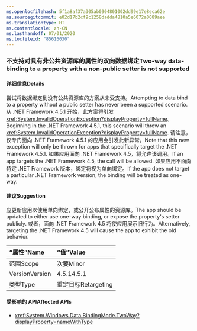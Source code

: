 ```yaml
---
ms.openlocfilehash: 5f1a8af37a305ab0904801002dd99e17e8eca62e
ms.sourcegitcommit: e02d17b2cf9c1258dadda4810a5e6072a0089aee
ms.translationtype: HT
ms.contentlocale: zh-CN
ms.lasthandoff: 07/01/2020
ms.locfileid: "85616030"
---
```

### <a name="two-way-data-binding-to-a-property-with-a-non-public-setter-is-not-supported"></a><span data-ttu-id="a9633-101">不支持对具有非公共资源库的属性的双向数据绑定</span><span class="sxs-lookup"><span data-stu-id="a9633-101">Two-way data-binding to a property with a non-public setter is not supported</span></span>

#### <a name="details"></a><span data-ttu-id="a9633-102">详细信息</span><span class="sxs-lookup"><span data-stu-id="a9633-102">Details</span></span>

<span data-ttu-id="a9633-103">尝试将数据绑定到没有公共资源库的方案从未受支持。</span><span class="sxs-lookup"><span data-stu-id="a9633-103">Attempting to data bind to a property without a public setter has never been a supported scenario.</span></span> <span data-ttu-id="a9633-104">从 .NET Framework 4.5.1 开始，此方案将引发 <xref:System.InvalidOperationException?displayProperty=fullName>。</span><span class="sxs-lookup"><span data-stu-id="a9633-104">Beginning in the .NET Framework 4.5.1, this scenario will throw an <xref:System.InvalidOperationException?displayProperty=fullName>.</span></span> <span data-ttu-id="a9633-105">请注意，仅专门面向 .NET Framework 4.5.1 的应用会引发此新异常。</span><span class="sxs-lookup"><span data-stu-id="a9633-105">Note that this new exception will only be thrown for apps that specifically target the .NET Framework 4.5.1.</span></span> <span data-ttu-id="a9633-106">如果应用面向 .NET Framework 4.5，将允许该调用。</span><span class="sxs-lookup"><span data-stu-id="a9633-106">If an app targets the .NET Framework 4.5, the call will be allowed.</span></span> <span data-ttu-id="a9633-107">如果应用不面向特定 .NET Framework 版本，绑定将视为单向绑定。</span><span class="sxs-lookup"><span data-stu-id="a9633-107">If the app does not target a particular .NET Framework version, the binding will be treated as one-way.</span></span>

#### <a name="suggestion"></a><span data-ttu-id="a9633-108">建议</span><span class="sxs-lookup"><span data-stu-id="a9633-108">Suggestion</span></span>

<span data-ttu-id="a9633-109">应更新应用以使用单向绑定，或公开公布属性的资源库。</span><span class="sxs-lookup"><span data-stu-id="a9633-109">The app should be updated to either use one-way binding, or expose the property's setter publicly.</span></span> <span data-ttu-id="a9633-110">或者，面向 .NET Framework 4.5 将使应用展示旧行为。</span><span class="sxs-lookup"><span data-stu-id="a9633-110">Alternatively, targeting the .NET Framework 4.5 will cause the app to exhibit the old behavior.</span></span>

| <span data-ttu-id="a9633-111">“属性”</span><span class="sxs-lookup"><span data-stu-id="a9633-111">Name</span></span>    | <span data-ttu-id="a9633-112">“值”</span><span class="sxs-lookup"><span data-stu-id="a9633-112">Value</span></span>       |
|:--------|:------------|
| <span data-ttu-id="a9633-113">范围</span><span class="sxs-lookup"><span data-stu-id="a9633-113">Scope</span></span>   | <span data-ttu-id="a9633-114">次要</span><span class="sxs-lookup"><span data-stu-id="a9633-114">Minor</span></span>       |
| <span data-ttu-id="a9633-115">Version</span><span class="sxs-lookup"><span data-stu-id="a9633-115">Version</span></span> | <span data-ttu-id="a9633-116">4.5.1</span><span class="sxs-lookup"><span data-stu-id="a9633-116">4.5.1</span></span>       |
| <span data-ttu-id="a9633-117">类型</span><span class="sxs-lookup"><span data-stu-id="a9633-117">Type</span></span>    | <span data-ttu-id="a9633-118">重定目标</span><span class="sxs-lookup"><span data-stu-id="a9633-118">Retargeting</span></span> |

#### <a name="affected-apis"></a><span data-ttu-id="a9633-119">受影响的 API</span><span class="sxs-lookup"><span data-stu-id="a9633-119">Affected APIs</span></span>

- <xref:System.Windows.Data.BindingMode.TwoWay?displayProperty=nameWithType>
